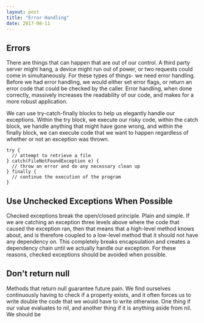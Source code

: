 ```yaml
---
layout: post
title: "Error Handling"
date: 2017-08-11
---
```


## Errors

There are things that can happen that are out of our control. A third party server
might hang, a device might run out of power, or two requests could come in simultaneously.
For these types of things- we need error handling. Before we had error handling,
we would either set error flags, or return an error code that could be checked by the
caller. Error handling, when done correctly, massively increases the readability
of our code, and makes for a more robust application.

We can use try-catch-finally blocks to help us elegantly handle our exceptions.
Within the try block, we execute our risky code, within the catch block, we handle
anything that might have gone wrong, and within the finally block, we can execute
code that we want to happen regardless of whether or not an exception was thrown.

```
try {
  // attempt to retrieve a file
} catch(FileNotFoundException e) {
  // throw an error and do any necessary clean up
} finally {
  // continue the execution of the program
}
```

## Use Unchecked Exceptions When Possible
Checked exceptions break the open/closed principle. Plain and simple. If we are
catching an exception three levels above where the code that caused the exception
ran, then that means that a high-level method knows about, and is therefore
coupled to a low-level method that it should not have any dependency on. This completely
breaks encapsulation and creates a dependency chain until we actually handle our exception.
For these reasons, checked exceptions should be avoided when possible.


## Don't return null
Methods that return null guarantee future pain. We find ourselves continuously having
to check if a property exists, and it often forces us to write double the code that
we would have to write otherwise. One thing if our value evaluates to nil, and another
thing if it is anything aside from nil. We should be
